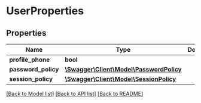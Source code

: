 # UserProperties

## Properties
Name | Type | Description | Notes
------------ | ------------- | ------------- | -------------
**profile_phone** | **bool** |  | [optional] 
**password_policy** | [**\Swagger\Client\Model\PasswordPolicy**](PasswordPolicy.md) |  | [optional] 
**session_policy** | [**\Swagger\Client\Model\SessionPolicy**](SessionPolicy.md) |  | [optional] 

[[Back to Model list]](../../README.md#documentation-for-models) [[Back to API list]](../../README.md#documentation-for-api-endpoints) [[Back to README]](../../README.md)

